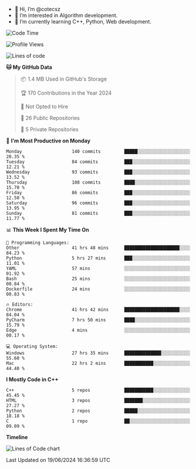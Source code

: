 - 👋 Hi, I’m @cotecsz
- 👀 I’m interested in Algorithm development.
- 🌱 I’m currently learning C++, Python, Web development.

<!---
cotecsz/cotecsz is a ✨ special ✨ repository because its `README.md` (this file) appears on your GitHub profile.
You can click the Preview link to take a look at your changes.
--->

<!--START_SECTION:waka-->
![Code Time](http://img.shields.io/badge/Code%20Time-1%2C218%20hrs%2016%20mins-blue)

![Profile Views](http://img.shields.io/badge/Profile%20Views-7-blue)

![Lines of code](https://img.shields.io/badge/From%20Hello%20World%20I%27ve%20Written-1.2%20million%20lines%20of%20code-blue)

**🐱 My GitHub Data** 

> 📦 1.4 MB Used in GitHub's Storage 
 > 
> 🏆 170 Contributions in the Year 2024
 > 
> 🚫 Not Opted to Hire
 > 
> 📜 26 Public Repositories 
 > 
> 🔑 5 Private Repositories 
 > 
📅 **I'm Most Productive on Monday** 

```text
Monday                   140 commits         █████░░░░░░░░░░░░░░░░░░░░   20.35 % 
Tuesday                  84 commits          ███░░░░░░░░░░░░░░░░░░░░░░   12.21 % 
Wednesday                93 commits          ███░░░░░░░░░░░░░░░░░░░░░░   13.52 % 
Thursday                 108 commits         ████░░░░░░░░░░░░░░░░░░░░░   15.70 % 
Friday                   86 commits          ███░░░░░░░░░░░░░░░░░░░░░░   12.50 % 
Saturday                 96 commits          ███░░░░░░░░░░░░░░░░░░░░░░   13.95 % 
Sunday                   81 commits          ███░░░░░░░░░░░░░░░░░░░░░░   11.77 % 
```


📊 **This Week I Spent My Time On** 

```text
💬 Programming Languages: 
Other                    41 hrs 48 mins      █████████████████████░░░░   84.23 % 
Python                   5 hrs 27 mins       ███░░░░░░░░░░░░░░░░░░░░░░   11.01 % 
YAML                     57 mins             ░░░░░░░░░░░░░░░░░░░░░░░░░   01.92 % 
Bash                     25 mins             ░░░░░░░░░░░░░░░░░░░░░░░░░   00.84 % 
Dockerfile               24 mins             ░░░░░░░░░░░░░░░░░░░░░░░░░   00.83 % 

🔥 Editors: 
Chrome                   41 hrs 42 mins      █████████████████████░░░░   84.04 % 
PyCharm                  7 hrs 50 mins       ████░░░░░░░░░░░░░░░░░░░░░   15.79 % 
Edge                     4 mins              ░░░░░░░░░░░░░░░░░░░░░░░░░   00.17 % 

💻 Operating System: 
Windows                  27 hrs 35 mins      ██████████████░░░░░░░░░░░   55.60 % 
Mac                      22 hrs 2 mins       ███████████░░░░░░░░░░░░░░   44.40 % 
```

**I Mostly Code in C++** 

```text
C++                      5 repos             ███████████░░░░░░░░░░░░░░   45.45 % 
HTML                     3 repos             ███████░░░░░░░░░░░░░░░░░░   27.27 % 
Python                   2 repos             █████░░░░░░░░░░░░░░░░░░░░   18.18 % 
C                        1 repo              ██░░░░░░░░░░░░░░░░░░░░░░░   09.09 % 
```



**Timeline**

![Lines of Code chart](https://raw.githubusercontent.com/cotecsz/cotecsz/master/assets/bar_graph.png)


 Last Updated on 19/06/2024 16:36:59 UTC
<!--END_SECTION:waka-->
